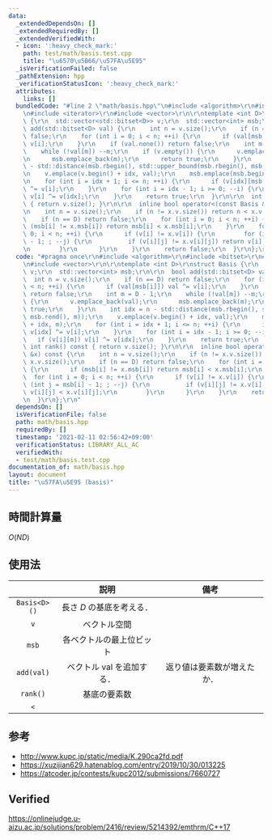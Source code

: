 ```yaml
---
data:
  _extendedDependsOn: []
  _extendedRequiredBy: []
  _extendedVerifiedWith:
  - icon: ':heavy_check_mark:'
    path: test/math/basis.test.cpp
    title: "\u6570\u5B66/\u57FA\u5E95"
  _isVerificationFailed: false
  _pathExtension: hpp
  _verificationStatusIcon: ':heavy_check_mark:'
  attributes:
    links: []
  bundledCode: "#line 2 \"math/basis.hpp\"\n#include <algorithm>\r\n#include <bitset>\r\
    \n#include <iterator>\r\n#include <vector>\r\n\r\ntemplate <int D>\r\nstruct Basis\
    \ {\r\n  std::vector<std::bitset<D>> v;\r\n  std::vector<int> msb;\r\n\r\n  bool\
    \ add(std::bitset<D> val) {\r\n    int n = v.size();\r\n    if (n == D) return\
    \ false;\r\n    for (int i = 0; i < n; ++i) {\r\n      if (val[msb[i]]) val ^=\
    \ v[i];\r\n    }\r\n    if (val.none()) return false;\r\n    int m = D - 1;\r\n\
    \    while (!val[m]) --m;\r\n    if (v.empty()) {\r\n      v.emplace_back(val);\r\
    \n      msb.emplace_back(m);\r\n      return true;\r\n    }\r\n    int idx = n\
    \ - std::distance(msb.rbegin(), std::upper_bound(msb.rbegin(), msb.rend(), m));\r\
    \n    v.emplace(v.begin() + idx, val);\r\n    msb.emplace(msb.begin() + idx, m);\r\
    \n    for (int i = idx + 1; i <= n; ++i) {\r\n      if (v[idx][msb[i]]) v[idx]\
    \ ^= v[i];\r\n    }\r\n    for (int i = idx - 1; i >= 0; --i) {\r\n      if (v[i][m])\
    \ v[i] ^= v[idx];\r\n    }\r\n    return true;\r\n  }\r\n\r\n  int rank() const\
    \ { return v.size(); }\r\n\r\n  inline bool operator<(const Basis &x) const {\r\
    \n    int n = v.size();\r\n    if (n != x.v.size()) return n < x.v.size();\r\n\
    \    if (n == D) return false;\r\n    for (int i = 0; i < n; ++i) {\r\n      if\
    \ (msb[i] != x.msb[i]) return msb[i] < x.msb[i];\r\n    }\r\n    for (int i =\
    \ 0; i < n; ++i) {\r\n      if (v[i] != x.v[i]) {\r\n        for (int j = msb[i]\
    \ - 1; ; --j) {\r\n          if (v[i][j] != x.v[i][j]) return v[i][j] < x.v[i][j];\r\
    \n        }\r\n      }\r\n    }\r\n    return false;\r\n  }\r\n};\r\n"
  code: "#pragma once\r\n#include <algorithm>\r\n#include <bitset>\r\n#include <iterator>\r\
    \n#include <vector>\r\n\r\ntemplate <int D>\r\nstruct Basis {\r\n  std::vector<std::bitset<D>>\
    \ v;\r\n  std::vector<int> msb;\r\n\r\n  bool add(std::bitset<D> val) {\r\n  \
    \  int n = v.size();\r\n    if (n == D) return false;\r\n    for (int i = 0; i\
    \ < n; ++i) {\r\n      if (val[msb[i]]) val ^= v[i];\r\n    }\r\n    if (val.none())\
    \ return false;\r\n    int m = D - 1;\r\n    while (!val[m]) --m;\r\n    if (v.empty())\
    \ {\r\n      v.emplace_back(val);\r\n      msb.emplace_back(m);\r\n      return\
    \ true;\r\n    }\r\n    int idx = n - std::distance(msb.rbegin(), std::upper_bound(msb.rbegin(),\
    \ msb.rend(), m));\r\n    v.emplace(v.begin() + idx, val);\r\n    msb.emplace(msb.begin()\
    \ + idx, m);\r\n    for (int i = idx + 1; i <= n; ++i) {\r\n      if (v[idx][msb[i]])\
    \ v[idx] ^= v[i];\r\n    }\r\n    for (int i = idx - 1; i >= 0; --i) {\r\n   \
    \   if (v[i][m]) v[i] ^= v[idx];\r\n    }\r\n    return true;\r\n  }\r\n\r\n \
    \ int rank() const { return v.size(); }\r\n\r\n  inline bool operator<(const Basis\
    \ &x) const {\r\n    int n = v.size();\r\n    if (n != x.v.size()) return n <\
    \ x.v.size();\r\n    if (n == D) return false;\r\n    for (int i = 0; i < n; ++i)\
    \ {\r\n      if (msb[i] != x.msb[i]) return msb[i] < x.msb[i];\r\n    }\r\n  \
    \  for (int i = 0; i < n; ++i) {\r\n      if (v[i] != x.v[i]) {\r\n        for\
    \ (int j = msb[i] - 1; ; --j) {\r\n          if (v[i][j] != x.v[i][j]) return\
    \ v[i][j] < x.v[i][j];\r\n        }\r\n      }\r\n    }\r\n    return false;\r\
    \n  }\r\n};\r\n"
  dependsOn: []
  isVerificationFile: false
  path: math/basis.hpp
  requiredBy: []
  timestamp: '2021-02-11 02:56:42+09:00'
  verificationStatus: LIBRARY_ALL_AC
  verifiedWith:
  - test/math/basis.test.cpp
documentation_of: math/basis.hpp
layout: document
title: "\u57FA\u5E95 (basis)"
---
```



## 時間計算量

$O(ND)$


## 使用法

||説明|備考|
|:--:|:--:|:--:|
|`Basis<D>()`|長さ $D$ の基底を考える．||
|`v`|ベクトル空間||
|`msb`|各ベクトルの最上位ビット||
|`add(val)`|ベクトル $\mathrm{val}$ を追加する．|返り値は要素数が増えたか．|
|`rank()`|基底の要素数||
|`<`|||


## 参考

- http://www.kupc.jp/static/media/K.290ca2fd.pdf
- https://xuzijian629.hatenablog.com/entry/2019/10/30/013225
- https://atcoder.jp/contests/kupc2012/submissions/7660727


## Verified

https://onlinejudge.u-aizu.ac.jp/solutions/problem/2416/review/5214392/emthrm/C++17
